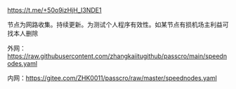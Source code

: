 
https://t.me/+50o9izHjH_I3NDE1

节点为网路收集。持续更新。为测试个人程序有效性。如某节点有损机场主利益可找本人删除


外网：https://raw.githubusercontent.com/zhangkaiitugithub/passcro/main/speednodes.yaml

内网：https://gitee.com/ZHK0011/passcro/raw/master/speednodes.yaml
